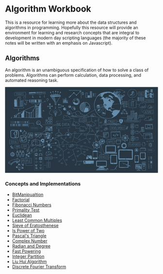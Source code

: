 # Algorithm Workbook 
This is a resource for learning more about the data structures and algorithms in programming. Hopefully this resource will provide an environment for learning and research concepts that are integral to development in modern day scripting languages (the majority of these notes will be written with an emphasis on Javascript). 

## Algorithms 
An algorithm is an unambiguous specification of how to solve a class of problems. Algorithms can perform calculation, data processing, and automated reasoning task. 

![Diagram1](https://github.com/Jzbonner/ProgrammingConcepts/blob/master/img-media/algorithm.png?raw=true) 

### Concepts and Implementations
* [BitManipualtion](https://github.com/Jzbonner/ProgrammingConcepts/blob/master/DSA-Workbook/Algorithms/BitManipulation.md) 
* [Factorial](https://github.com/Jzbonner/ProgrammingConcepts/blob/master/DSA-Workbook/Algorithms/Factorial.md) 
* [Fibonacci Numbers](https://github.com/Jzbonner/ProgrammingConcepts/blob/master/DSA-Workbook/Algorithms/FibonacciNumber.md) 
* [Primality Test](https://github.com/Jzbonner/ProgrammingConcepts/blob/master/DSA-Workbook/Algorithms/PrimalityTest.md) 
* [Euclidean](https://github.com/Jzbonner/ProgrammingConcepts/blob/master/DSA-Workbook/Algorithms/Euclidean.md) 
* [Least Common Multiples]() 
* [Sieve of Eratosthenese]() 
* [Is Power of Two]()  
* [Pascal's Triangle]() 
* [Complex Number]() 
* [Radian and Degree]() 
* [Fast Powering]() 
* [Integer Partition]() 
* [Liu Hui Algorithm]() 
* [Discrete Fourier Transform]()


